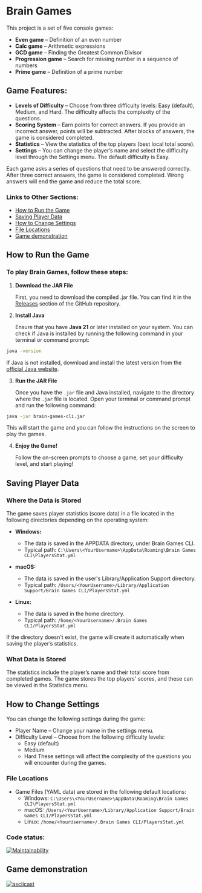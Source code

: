 # Brain Games
This project is a set of five console games:

- **Even game** – Definition of an even number  
- **Calc game** – Arithmetic expressions  
- **GCD game** – Finding the Greatest Common Divisor  
- **Progression game** – Search for missing number in a sequence of numbers  
- **Prime game** – Definition of a prime number  
  
## Game Features:
- **Levels of Difficulty** – Choose from three difficulty levels: Easy (default), Medium, and Hard. The difficulty affects the complexity of the questions.
- **Scoring System** – Earn points for correct answers. If you provide an incorrect answer, points will be subtracted. After blocks of answers, the game is considered completed.
- **Statistics** – View the statistics of the top players (best local total score).
- **Settings** – You can change the player’s name and select the difficulty level through the Settings menu. The default difficulty is Easy.

Each game asks a series of questions that need to be answered correctly. After three correct answers, the game is considered completed. Wrong answers will end the game and reduce the total score.


### Links to Other Sections:

- [How to Run the Game](#how-to-run-the-game)
- [Saving Player Data](#saving-player-data)
- [How to Change Settings](#how-to-change-settings)
- [File Locations](#file-locations)
- [Game demonstration](#game-demonstration)


## How to Run the Game
### To play Brain Games, follow these steps:

1. **Download the JAR File**
   
   First, you need to download the compiled .jar file. You can find it in the [Releases](https://github.com/rostex/brain-games-cli/releases) section of the GitHub repository.

3. **Install Java**

   Ensure that you have **Java 21** or later installed on your system. You can check if Java is installed by running the following command in your terminal or command prompt:

```bash
java -version
```
If Java is not installed, download and install the latest version from the [official Java website](https://www.oracle.com/java/technologies/javase-downloads.html).

3. **Run the JAR File**

   Once you have the `.jar` file and Java installed, navigate to the directory where the `.jar` file is located. Open your terminal or command prompt and run the following command:

```bash
java -jar brain-games-cli.jar
```
This will start the game and you can follow the instructions on the screen to play the games.

4. **Enjoy the Game!**

   Follow the on-screen prompts to choose a game, set your difficulty level, and start playing!

## Saving Player Data
### Where the Data is Stored
The game saves player statistics (score data) in a file located in the following directories depending on the operating system:

- **Windows:**
  - The data is saved in the APPDATA directory, under Brain Games CLI.
  - Typical path: `C:\Users\<YourUsername>\AppData\Roaming\Brain Games CLI\PlayersStat.yml`

- **macOS:**
  -  The data is saved in the user's Library/Application Support directory.
  - Typical path: `/Users/<YourUsername>/Library/Application Support/Brain Games CLI/PlayersStat.yml`

- **Linux:**
  - The data is saved in the home directory.
  - Typical path: `/home/<YourUsername>/.Brain Games CLI/PlayersStat.yml`
    
If the directory doesn't exist, the game will create it automatically when saving the player’s statistics.

### What Data is Stored
The statistics include the player’s name and their total score from completed games. The game stores the top players' scores, and these can be viewed in the Statistics menu.

## How to Change Settings
You can change the following settings during the game:

- Player Name – Change your name in the settings menu.
- Difficulty Level – Choose from the following difficulty levels:
  - Easy (default)
  - Medium
  - Hard
These settings will affect the complexity of the questions you will encounter during the games.

### File Locations
- Game Files (YAML data) are stored in the following default locations:
  - Windows: `C:\Users\<YourUsername>\AppData\Roaming\Brain Games CLI\PlayersStat.yml`
  - macOS: `/Users/<YourUsername>/Library/Application Support/Brain Games CLI/PlayersStat.yml`
  - Linux: `/home/<YourUsername>/.Brain Games CLI/PlayersStat.yml`


### Code status:
<!-- Due to the development of additional features, the check from Hexlet is not working anymore.
[![Actions Status](https://github.com/rostex/java-project-61/actions/workflows/hexlet-check.yml/badge.svg)](https://github.com/rostex/java-project-61/actions)
-->
[![Maintainability](https://api.codeclimate.com/v1/badges/7facfe9189a9d5598939/maintainability)](https://codeclimate.com/github/rostex/java-project-61/maintainability)

## Game demonstration

[![asciicast](https://asciinema.org/a/KEyKhPgEbZdx5aLj05GJAuamy.svg)](https://asciinema.org/a/KEyKhPgEbZdx5aLj05GJAuamy)
<!--
#### Even game demo:
[![asciicast](https://asciinema.org/a/yRzHJFVLpt6FWe3Wg8S8AbucC.svg)](https://asciinema.org/a/yRzHJFVLpt6FWe3Wg8S8AbucC)

#### Calc game demo:
[![asciicast](https://asciinema.org/a/BCOh9iwIdYuzDZjRWfHINLYar.svg)](https://asciinema.org/a/BCOh9iwIdYuzDZjRWfHINLYar)

#### GCD game demo:
[![asciicast](https://asciinema.org/a/IvJmqkkDOw0NRt9fwdh1Cce9i.svg)](https://asciinema.org/a/IvJmqkkDOw0NRt9fwdh1Cce9i)

#### Progression game demo:
[![asciicast](https://asciinema.org/a/1Li09kQbEQMD9Zj5YCF59WHqu.svg)](https://asciinema.org/a/1Li09kQbEQMD9Zj5YCF59WHqu)

#### Prime game demo:
[![asciicast](https://asciinema.org/a/cgNbPjbWeb2TycOnWRnuIHFnk.svg)](https://asciinema.org/a/cgNbPjbWeb2TycOnWRnuIHFnk)
-->
